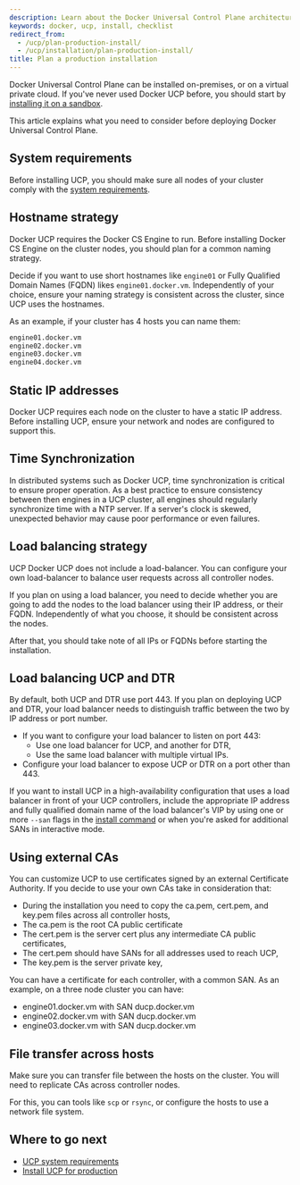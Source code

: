 ```yaml
---
description: Learn about the Docker Universal Control Plane architecture, and the requirements to install it on production.
keywords: docker, ucp, install, checklist
redirect_from:
  - /ucp/plan-production-install/
  - /ucp/installation/plan-production-install/
title: Plan a production installation
---
```

Docker Universal Control Plane can be installed on-premises, or on a virtual private cloud. If you've never used Docker UCP before, you should start by [installing it on a sandbox](../install-sandbox.md).

This article explains what you need to consider before deploying Docker Universal Control Plane.

## System requirements

Before installing UCP, you should make sure all nodes of your cluster comply with the [system requirements](system-requirements.md).

## Hostname strategy

Docker UCP requires the Docker CS Engine to run. Before installing Docker CS Engine on the cluster nodes, you should plan for a common naming strategy.

Decide if you want to use short hostnames like `engine01` or Fully Qualified Domain Names (FQDN) likes `engine01.docker.vm`. Independently of your choice, ensure your naming strategy is consistent across the cluster, since UCP uses the hostnames.

As an example, if your cluster has 4 hosts you can name them:

```bash
engine01.docker.vm
engine02.docker.vm
engine03.docker.vm
engine04.docker.vm
```

## Static IP addresses

Docker UCP requires each node on the cluster to have a static IP address. Before installing UCP, ensure your network and nodes are configured to support this.

## Time Synchronization

In distributed systems such as Docker UCP, time synchronization is critical to ensure proper operation. As a best practice to ensure consistency between then engines in a UCP cluster, all engines should regularly synchronize time with a NTP server. If a server's clock is skewed, unexpected behavior may cause poor performance or even failures.

## Load balancing strategy

UCP Docker UCP does not include a load-balancer. You can configure your own load-balancer to balance user requests across all controller nodes.

If you plan on using a load balancer, you need to decide whether you are going to add the nodes to the load balancer using their IP address, or their FQDN. Independently of what you choose, it should be consistent across the nodes.

After that, you should take note of all IPs or FQDNs before starting the installation.

## Load balancing UCP and DTR

By default, both UCP and DTR use port 443. If you plan on deploying UCP and DTR, your load balancer needs to distinguish traffic between the two by IP address or port number.

* If you want to configure your load balancer to listen on port 443: 
    * Use one load balancer for UCP, and another for DTR,
    * Use the same load balancer with multiple virtual IPs.
* Configure your load balancer to expose UCP or DTR on a port other than 443.

If you want to install UCP in a high-availability configuration that uses a load balancer in front of your UCP controllers, include the appropriate IP address and fully qualified domain name of the load balancer's VIP by using one or more `--san` flags in the [install command](../reference/install.md) or when you're asked for additional SANs in interactive mode.

## Using external CAs

You can customize UCP to use certificates signed by an external Certificate Authority. If you decide to use your own CAs take in consideration that:

* During the installation you need to copy the ca.pem, cert.pem, and key.pem files across all controller hosts,
* The ca.pem is the root CA public certificate
* The cert.pem is the server cert plus any intermediate CA public certificates,
* The cert.pem should have SANs for all addresses used to reach UCP,
* The key.pem is the server private key,

You can have a certificate for each controller, with a common SAN. As an example, on a three node cluster you can have:

* engine01.docker.vm with SAN ducp.docker.vm
* engine02.docker.vm with SAN ducp.docker.vm
* engine03.docker.vm with SAN ducp.docker.vm

## File transfer across hosts

Make sure you can transfer file between the hosts on the cluster. You will need to replicate CAs across controller nodes.

For this, you can tools like `scp` or `rsync`, or configure the hosts to use a network file system.

## Where to go next

* [UCP system requirements](system-requirements.md)
* [Install UCP for production](install-production.md)